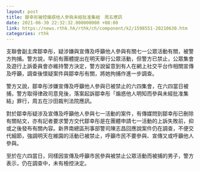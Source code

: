 ```yaml
---
layout: post
title: 鄒幸彤被控煽惑他人參與未經批准集結　周五應訊
date: 2021-06-30 22:32:32.000000000 +08:00
link: https://news.rthk.hk/rthk/ch/component/k2/1598551-20210630.htm
categories: rthk
---
```


支聯會副主席鄒幸彤，疑涉嫌與宣傳及呼籲他人參與有關七一公眾活動有關，被警方拘捕。警方說，早前有團體提出在明天舉行公眾活動，但警方已禁止，公眾集會及遊行上訴委員會亦維持警方決定，警方說留意到有人在網上社交平台作相關宣傳及呼籲，調查後懷疑案件與鄒幸彤有關，將她拘捕作進一步調查。

警方又說，鄒幸彤涉嫌宣傳及呼籲他人參與已被禁止的六四集會，在六四當日被捕，警方取得律政司意見後，落案起訴鄒幸彤「煽惑他人明知而參與未經批准集結」罪行，周五在沙田裁判法院應訊。

對於鄒幸彤疑涉及宣傳及呼籲他人參與七一活動的案件，有傳媒問到鄒幸彤已刪除有關帖文，亦有記者要求警方交代鄒幸彤是在團體申請七一活動的上訴失敗前，抑或之後發布有關內容。新界南總區刑事部警司陳志昌回應說案件仍在調查，不便交代細節，強調明天在維園的活動已被禁止，呼籲市民不要參與、宣傳又或呼籲他人參與。

至於在六四當日，同樣因宣傳及呼籲市民參與被禁止公眾活動而被捕的男子，警方表示，仍在調查中，未有檢控決定。
